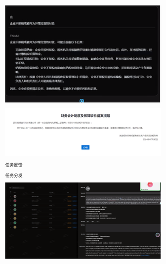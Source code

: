 ![](资料-images/2024-08-10-22-34-02-image.png)

![](资料-images/2024-08-10-22-34-18-Clip_2024-08-10_22-34-15.png)

任务反馈

任务分发

![](资料-images/2024-08-10-22-42-46-Clip_2024-08-10_22-42-43.png)
